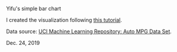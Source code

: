 Yifu's simple bar chart

I created the visualization following [this tutorial](
https://www.youtube.com/watchv=_8V5o2UHG0E&t=1220s).

Data source:
[UCI Machine Learning Repository: Auto MPG Data Set](https://vizhub.com/curran/datasets/auto-mpg.csv).

Dec. 24, 2019